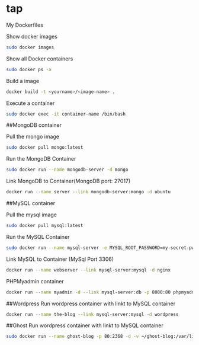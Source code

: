 # tap
My Dockerfiles

Show docker images
``` bash
sudo docker images
```

Show all Docker containers
``` bash
sudo docker ps -a
```
Build a image
``` bash
docker build -t <yourname>/<image-name> .
```
Execute a container
```bash
sudo docker exec -it container-name /bin/bash
```

##MongoDB container

Pull the mongo image
```bash
sudo docker pull mongo:latest
```

Run the MongoDB Container
```bash
sudo docker run --name mongodb-server -d mongo
```

Link MongoDB to Container(MongoDB port: 27017)
```bash
docker run --name server --link mongodb-server:mongo -d ubuntu
```

##MySQL container

Pull the mysql image
```bash
sudo docker pull mysql:latest
```

Run the MySQL Container
```bash
sudo docker run --name mysql-server -e MYSQL_ROOT_PASSWORD=my-secret-pw -d mysql
```

Link MySQL to Container (MySql Port 3306)
```bash
docker run --name webserver --link mysql-server:mysql -d nginx
```

PHPMyadmin container
```bash
docker run --name myadmin -d --link mysql-server:db -p 8080:80 phpmyadmin/phpmyadmin
```

##Wordpress
Run wordpress container with linkt to MySQL container
```bash
docker run --name the-blog --link mysql-server:mysql -d wordpress
```

##Ghost
Run wordpress container with linkt to MySQL container
```bash
sudo docker run --name ghost-blog -p 80:2368 -d -v ~/ghost-blog:/var/lib/ghost ghost
```
